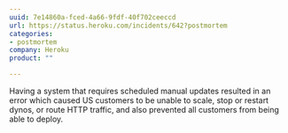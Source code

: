 ```yaml
---
uuid: 7e14860a-fced-4a66-9fdf-40f702ceeccd
url: https://status.heroku.com/incidents/642?postmortem
categories:
- postmortem
company: Heroku
product: ""

---
```


Having a system that requires scheduled manual updates resulted in an error which caused US customers to be unable to scale, stop or restart dynos, or route HTTP traffic, and also prevented all customers from being able to deploy.
